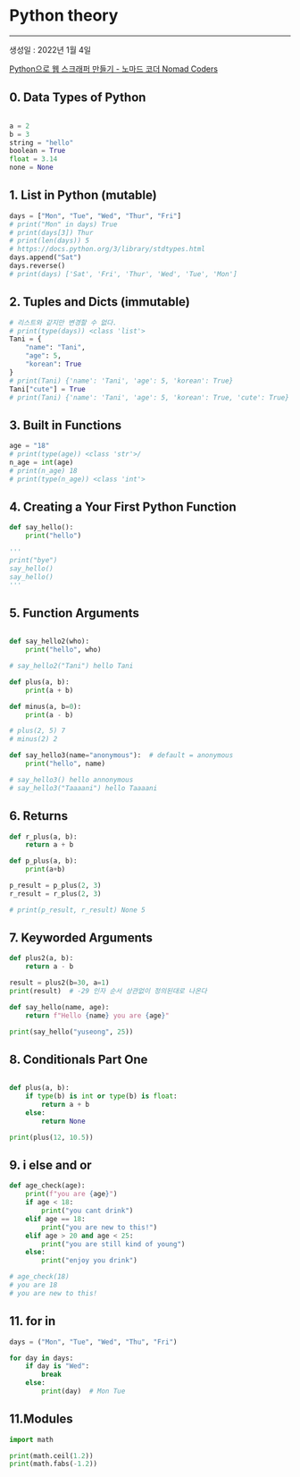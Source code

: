 # Python theory

---

생성일 : 2022년 1월 4일

[Python으로 웹 스크래퍼 만들기 - 노마드 코더 Nomad Coders](https://nomadcoders.co/python-for-beginners)

## 0. Data Types of Python

```python

a = 2
b = 3
string = "hello"
boolean = True
float = 3.14
none = None
```

## 1. List in Python (mutable)

```python
days = ["Mon", "Tue", "Wed", "Thur", "Fri"]
# print("Mon" in days) True
# print(days[3]) Thur
# print(len(days)) 5
# https://docs.python.org/3/library/stdtypes.html
days.append("Sat")
days.reverse()
# print(days) ['Sat', 'Fri', 'Thur', 'Wed', 'Tue', 'Mon']
```

## 2. Tuples and Dicts (immutable)

```python
# 리스트와 같지만 변경할 수 없다.
# print(type(days)) <class 'list'>
Tani = {
    "name": "Tani",
    "age": 5,
    "korean": True
}
# print(Tani) {'name': 'Tani', 'age': 5, 'korean': True}
Tani["cute"] = True
# print(Tani) {'name': 'Tani', 'age': 5, 'korean': True, 'cute': True}
```

## 3. Built in Functions

```python
age = "18"
# print(type(age)) <class 'str'>/
n_age = int(age)
# print(n_age) 18
# print(type(n_age)) <class 'int'>
```

## 4. Creating a Your First Python Function

```python
def say_hello():
    print("hello")

'''
print("bye")
say_hello()
say_hello()
'''
```

## 5. Function Arguments

```python

def say_hello2(who):
    print("hello", who)

# say_hello2("Tani") hello Tani

def plus(a, b):
    print(a + b)

def minus(a, b=0):
    print(a - b)

# plus(2, 5) 7
# minus(2) 2

def say_hello3(name="anonymous"):  # default = anonymous
    print("hello", name)

# say_hello3() hello annonymous
# say_hello3("Taaaani") hello Taaaani
```

## 6. Returns

```python
def r_plus(a, b):
    return a + b

def p_plus(a, b):
    print(a+b)

p_result = p_plus(2, 3)
r_result = r_plus(2, 3)

# print(p_result, r_result) None 5
```

## 7. Keyworded Arguments

```python
def plus2(a, b):
    return a - b

result = plus2(b=30, a=1)
print(result)  # -29 인자 순서 상관없이 정의된대로 나온다

def say_hello(name, age):
    return f"Hello {name} you are {age}"

print(say_hello("yuseong", 25))
```

## 8. Conditionals Part One

```python

def plus(a, b):
    if type(b) is int or type(b) is float:
        return a + b
    else:
        return None

print(plus(12, 10.5))
```

## 9. i else and or

```python
def age_check(age):
    print(f"you are {age}")
    if age < 18:
        print("you cant drink")
    elif age == 18:
        print("you are new to this!")
    elif age > 20 and age < 25:
        print("you are still kind of young")
    else:
        print("enjoy you drink")

# age_check(18)
# you are 18
# you are new to this!
```

## 11. for in

```python
days = ("Mon", "Tue", "Wed", "Thu", "Fri")

for day in days:
    if day is "Wed":
        break
    else:
        print(day)  # Mon Tue

```

## 11.Modules

```python
import math

print(math.ceil(1.2))
print(math.fabs(-1.2))
```
